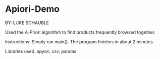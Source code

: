 # Apiori-Demo


BY: LUKE SCHAUBLE


Used the A-Priori algorithm to find products frequently browsed together.

Instructions: Simply run main(). The program finishes in about 2 minutes.

Libraries used: apyori, csv, pandas

